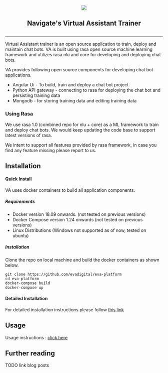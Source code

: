 
<div align="center">
  <img src="https://www.navigateconsulting.se/wp-content/uploads/2018/08/logo.png">
</div>

<div align="center">
  <h2>Navigate's Virtual Assistant Trainer <h2>
</div>

-----------------


Virtual Assistant trainer is an open source application to train, deploy and maintain chat bots. VA is built using 
rasa open source machine learning framework and utilizes rasa nlu and core for developing and deploying chat bots.

VA provides following open source components for developing chat bot applications.

- Angular Ui - To build, train and deploy a chat bot project
- Python API gateway - connecting to rasa for deploying the chat bot and persisting training data
- Mongodb - for storing training data and editing training data

### Using Rasa

We use rasa 1.0 (combined repo for nlu + core) as a ML framework to train and deploy chat bots. 
We would keep updating the code base to support latest versions of rasa.  

We intent to support all features provided by rasa framework, in case you find any feature missing please report to us.


## Installation

#### Quick Install

VA uses docker containers to build all application components. 

##### Requirements 
   - Docker version 18.09 onwards. (not tested on previous versions)
   - Docker Compose version 1.24 onwards (not tested on previous versions)
   - Linux Distributions (Windows not supported as of now, tested on ubuntu)

##### Installation

Clone the repo on local machine and build the docker containers as shown below.

    git clone https://github.com/evadigital/eva-platform
    cd eva-platform
    docker-compose build
    docker-compose up  
 
#### Detailed Installation 

   For detailed installation instructions please follow [this link](docs/installation/Readme.md)

## Usage
   Usage instructions : [click here](docs/usage/Readme.md)
   
## Further reading 

TODO 
link blog posts
